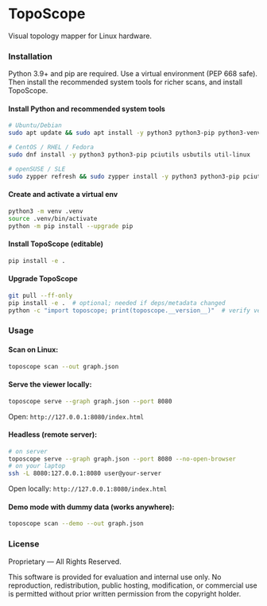 # TopoScope

Visual topology mapper for Linux hardware.

### Installation
Python 3.9+ and pip are required. Use a virtual environment (PEP 668 safe). Then install the recommended system tools for richer scans, and install TopoScope.

#### Install Python and recommended system tools
```bash
# Ubuntu/Debian
sudo apt update && sudo apt install -y python3 python3-pip python3-venv pciutils usbutils util-linux

# CentOS / RHEL / Fedora
sudo dnf install -y python3 python3-pip pciutils usbutils util-linux

# openSUSE / SLE
sudo zypper refresh && sudo zypper install -y python3 python3-pip pciutils usbutils util-linux
```

#### Create and activate a virtual env
```bash
python3 -m venv .venv
source .venv/bin/activate
python -m pip install --upgrade pip
```

#### Install TopoScope (editable)
```bash
pip install -e .
```

#### Upgrade TopoScope
```bash
git pull --ff-only
pip install -e .  # optional; needed if deps/metadata changed
python -c "import toposcope; print(toposcope.__version__)"  # verify version
```

### Usage
#### Scan on Linux:
```bash
toposcope scan --out graph.json
```

#### Serve the viewer locally:
```bash
toposcope serve --graph graph.json --port 8080
```
Open: `http://127.0.0.1:8080/index.html`

#### Headless (remote server):
```bash
# on server
toposcope serve --graph graph.json --port 8080 --no-open-browser
# on your laptop
ssh -L 8080:127.0.0.1:8080 user@your-server
```
Open locally: `http://127.0.0.1:8080/index.html`

#### Demo mode with dummy data (works anywhere):
```bash
toposcope scan --demo --out graph.json
```

### License
Proprietary — All Rights Reserved.

This software is provided for evaluation and internal use only. No reproduction, redistribution, public hosting, modification, or commercial use is permitted without prior written permission from the copyright holder.
